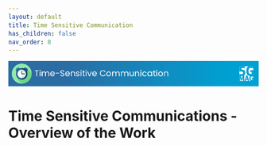 ```yaml
---
layout: default
title: Time Sensitive Communication
has_children: false
nav_order: 8
---
```


<img src="../assets/images/Banner_TSC.png" /> 

# Time Sensitive Communications - Overview of the Work

